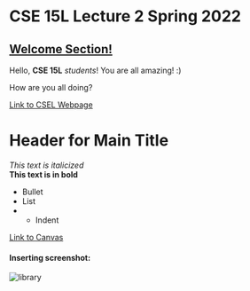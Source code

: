 
# CSE 15L Lecture 2 Spring 2022

## [Welcome Section!](https://sites.google.com/eng.ucsd.edu/cse-15l-spring-2022/home?authuser=0)

Hello, **CSE 15L** *students*! You are all amazing! :)

How are you all doing?

[Link to CSEL Webpage](https://sites.google.com/eng.ucsd.edu/cse-15l-spring-2022/home?authuser=0)





# Header for Main Title

*This text is italicized* <br>
**This text is in bold** <br>

* Bullet
* List
* * Indent

[Link to Canvas](canvas.ucsd.edu)

#### Inserting screenshot:
![library](https://user-images.githubusercontent.com/103288140/162632731-36feb438-a7a8-421d-9e96-dbae0cb40027.PNG)
